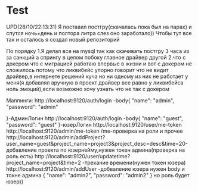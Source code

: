 # Test
UPD(26/10/22:13:31)
Я поставил постгру(скачалась пока был на парах) и спутся ночь+день и полтора литра слез оно заработало))
Чтобы тут все так и осталось я создал новый репозиторий

По порядку
1.Я делал все на mysql так как cкачивать постгру 3 часа из за санкций а спрингу в целом побоку главное драйвер другой
2.что с докером что с миграцией работаю впервые в жизни и вот с докером не сложилось потому что ликвибейс упорно говорит что не видит драйвер,в интернете решений куча но ни одному из них не работает у меня(я добавлял вручную в проект драйвер все равно у ликвибейса ноль эмоций),если возможно хочу узнать что не так с докером

Маппинги:
http://localhost:9120/auth/login -body{
    "name": "admin",
    "password": "admin"

}-АдминЛогин 
http://localhost:9120/auth/login -body{
    "name": "guest",
    "password": "guest"
}-юзерЛогин
http://localhost:9120/user/me-token
http://localhost:9120/admin/me-token
/me-проверка на роли и прочее
http://localhost:9120/admin/addProject?user_name=guest&project_name=project3&project_desc=desc&time=20-добавление проекта по юзернейму,нужен токен админа(проверка на роль есть)
http://localhost:9120/user/updatetime?project_name=project&time=2 -трекание времени(нужен токен юзера)
http://localhost:9120/admin/addUser -добваление юзера нужен body и токне админа
{
    "name": "admin2",
    "password": "admin2"
}
но роль будет юзер))
